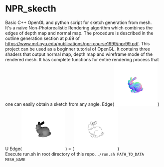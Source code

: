 # NPR_skecth 
Basic C++ OpenGL and python script for sketch generation from mesh.    
It's a naive Non-Photorealistic Rendering algorithm which combines the edges of depth map and normal map. The procedure is described in the outline generation section at p.69 of https://www.mrl.nyu.edu/publications/npr-course1999/npr99.pdf. This project can be used as a beginner tutorial of OpenGL. It contains three shaders that output normal map, depth map and wireframe mode of the rendered mesh. It has complete functions for entire rendering process that one can easily obtain a sketch from any angle. 
Edge(<img src="https://github.com/WordBearerYI/NPR_skecth/blob/master/images/normal.gif" width="140" height="140" />) U
Edge(<img src="https://github.com/WordBearerYI/NPR_skecth/blob/master/images/depth.gif" width="140" height="140" />) =
(<img src="https://github.com/WordBearerYI/NPR_skecth/blob/master/images/sketch.gif" width="140" height="140" />)  
Execute run.sh in root directory of this repo. 
`./run.sh PATH_TO_DATA MESH_NAME`
